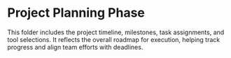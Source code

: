 # Project Planning Phase

This folder includes the project timeline, milestones, task assignments, and tool selections. 
It reflects the overall roadmap for execution, helping track progress and align team efforts with deadlines.
